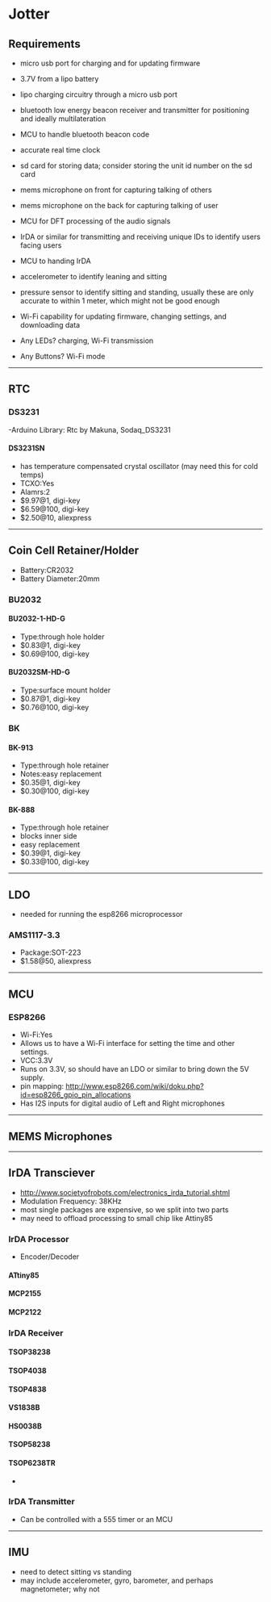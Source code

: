 # Jotter

## Requirements
- micro usb port for charging and for updating firmware
- 3.7V from a lipo battery
- lipo charging circuitry through a micro usb port
- bluetooth low energy beacon receiver and transmitter for positioning and ideally multilateration
- MCU to handle bluetooth beacon code
- accurate real time clock
- sd card for storing data; consider storing the unit id number on the sd card
- mems microphone on front for capturing talking of others
- mems microphone on the back for capturing talking of user
- MCU for DFT processing of the audio signals
- IrDA or similar for transmitting and receiving unique IDs to identify users facing users
- MCU to handing IrDA
- accelerometer to identify leaning and sitting
- pressure sensor to identify sitting and standing, usually these are only accurate to within 1 meter, which might not be good enough
- Wi-Fi capability for updating firmware, changing settings, and downloading data

- Any LEDs? charging, Wi-Fi transmission
- Any Buttons? Wi-Fi mode

---------------
## RTC

### DS3231
-Arduino Library: Rtc by Makuna, Sodaq_DS3231
#### DS3231SN
- has temperature compensated crystal oscillator (may need this for cold temps)
- TCXO:Yes
- Alamrs:2
- $9.97@1, digi-key
- $6.59@100, digi-key
- $2.50@10, aliexpress

---------------
## Coin Cell Retainer/Holder
- Battery:CR2032
- Battery Diameter:20mm
### BU2032
#### BU2032-1-HD-G
- Type:through hole holder
- $0.83@1, digi-key
- $0.69@100, digi-key
#### BU2032SM-HD-G
- Type:surface mount holder
- $0.87@1, digi-key
- $0.76@100, digi-key
### BK
#### BK-913
- Type:through hole retainer
- Notes:easy replacement
- $0.35@1, digi-key
- $0.30@100, digi-key
#### BK-888
- Type:through hole retainer
- blocks inner side
- easy replacement
- $0.39@1, digi-key
- $0.33@100, digi-key


---------------
## LDO
- needed for running the esp8266 microprocessor
### AMS1117-3.3
- Package:SOT-223
- $1.58@50, aliexpress

---------------
## MCU
### ESP8266
- Wi-Fi:Yes
- Allows us to have a Wi-Fi interface for setting the time and other settings.
- VCC:3.3V
- Runs on 3.3V, so should have an LDO or similar to bring down the 5V supply.
- pin mapping: http://www.esp8266.com/wiki/doku.php?id=esp8266_gpio_pin_allocations
- Has I2S inputs for digital audio of Left and Right microphones


---------------
## MEMS Microphones


---------------
## IrDA Transciever
- http://www.societyofrobots.com/electronics_irda_tutorial.shtml
- Modulation Frequency: 38KHz
- most single packages are expensive, so we split into two parts
- may need to offload processing to small chip like Attiny85
### IrDA Processor
- Encoder/Decoder
#### ATtiny85
#### MCP2155
#### MCP2122
### IrDA Receiver
#### TSOP38238
#### TSOP4038
#### TSOP4838
#### VS1838B
#### HS0038B
#### TSOP58238
#### TSOP6238TR
- 
### IrDA Transmitter
- Can be controlled with a 555 timer or an MCU


---------------
## IMU
- need to detect sitting vs standing
- may include accelerometer, gyro, barometer, and perhaps magnetometer; why not
